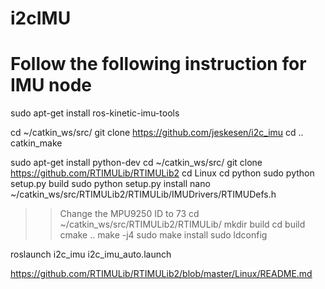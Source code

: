 # i2cIMU


# Follow the following instruction for IMU node

sudo apt-get install ros-kinetic-imu-tools

cd ~/catkin_ws/src/
git clone https://github.com/jeskesen/i2c_imu
cd ..
catkin_make

sudo apt-get install python-dev
cd ~/catkin_ws/src/
git clone https://github.com/RTIMULib/RTIMULib2
cd Linux
cd python
sudo python setup.py build
sudo python setup.py install
nano ~/catkin_ws/src/RTIMULib2/RTIMULib/IMUDrivers/RTIMUDefs.h
>> Change the MPU9250 ID to 73
cd ~/catkin_ws/src/RTIMULib2/RTIMULib/
mkdir build
cd build
cmake ..
make -j4
sudo make install
sudo ldconfig

roslaunch i2c_imu i2c_imu_auto.launch


https://github.com/RTIMULib/RTIMULib2/blob/master/Linux/README.md
